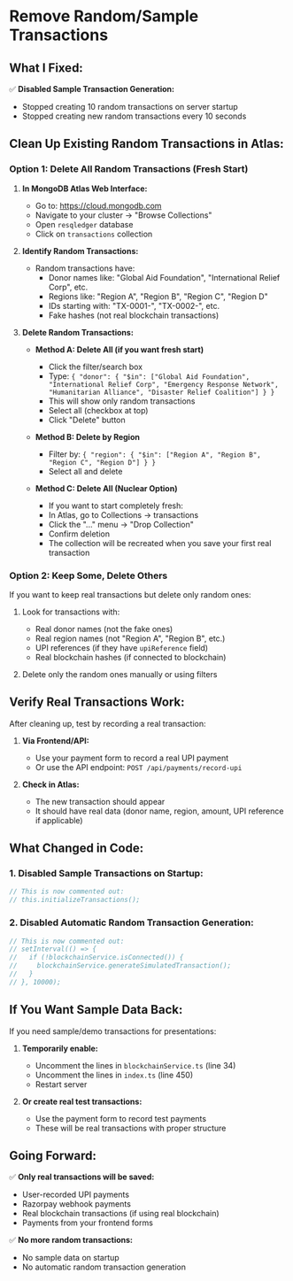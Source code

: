 # Remove Random/Sample Transactions

## What I Fixed:

✅ **Disabled Sample Transaction Generation:**
- Stopped creating 10 random transactions on server startup
- Stopped creating new random transactions every 10 seconds

## Clean Up Existing Random Transactions in Atlas:

### Option 1: Delete All Random Transactions (Fresh Start)

1. **In MongoDB Atlas Web Interface:**
   - Go to: https://cloud.mongodb.com
   - Navigate to your cluster → "Browse Collections"
   - Open `resqledger` database
   - Click on `transactions` collection

2. **Identify Random Transactions:**
   - Random transactions have:
     - Donor names like: "Global Aid Foundation", "International Relief Corp", etc.
     - Regions like: "Region A", "Region B", "Region C", "Region D"
     - IDs starting with: "TX-0001-", "TX-0002-", etc.
     - Fake hashes (not real blockchain transactions)

3. **Delete Random Transactions:**
   - **Method A: Delete All (if you want fresh start)**
     - Click the filter/search box
     - Type: `{ "donor": { "$in": ["Global Aid Foundation", "International Relief Corp", "Emergency Response Network", "Humanitarian Alliance", "Disaster Relief Coalition"] } }`
     - This will show only random transactions
     - Select all (checkbox at top)
     - Click "Delete" button

   - **Method B: Delete by Region**
     - Filter by: `{ "region": { "$in": ["Region A", "Region B", "Region C", "Region D"] } }`
     - Select all and delete

   - **Method C: Delete All (Nuclear Option)**
     - If you want to start completely fresh:
     - In Atlas, go to Collections → transactions
     - Click the "..." menu → "Drop Collection"
     - Confirm deletion
     - The collection will be recreated when you save your first real transaction

### Option 2: Keep Some, Delete Others

If you want to keep real transactions but delete only random ones:

1. Look for transactions with:
   - Real donor names (not the fake ones)
   - Real region names (not "Region A", "Region B", etc.)
   - UPI references (if they have `upiReference` field)
   - Real blockchain hashes (if connected to blockchain)

2. Delete only the random ones manually or using filters

## Verify Real Transactions Work:

After cleaning up, test by recording a real transaction:

1. **Via Frontend/API:**
   - Use your payment form to record a real UPI payment
   - Or use the API endpoint: `POST /api/payments/record-upi`

2. **Check in Atlas:**
   - The new transaction should appear
   - It should have real data (donor name, region, amount, UPI reference if applicable)

## What Changed in Code:

### 1. Disabled Sample Transactions on Startup:
```typescript
// This is now commented out:
// this.initializeTransactions();
```

### 2. Disabled Automatic Random Transaction Generation:
```typescript
// This is now commented out:
// setInterval(() => {
//   if (!blockchainService.isConnected()) {
//     blockchainService.generateSimulatedTransaction();
//   }
// }, 10000);
```

## If You Want Sample Data Back:

If you need sample/demo transactions for presentations:

1. **Temporarily enable:**
   - Uncomment the lines in `blockchainService.ts` (line 34)
   - Uncomment the lines in `index.ts` (line 450)
   - Restart server

2. **Or create real test transactions:**
   - Use the payment form to record test payments
   - These will be real transactions with proper structure

## Going Forward:

✅ **Only real transactions will be saved:**
- User-recorded UPI payments
- Razorpay webhook payments
- Real blockchain transactions (if using real blockchain)
- Payments from your frontend forms

✅ **No more random transactions:**
- No sample data on startup
- No automatic random transaction generation

